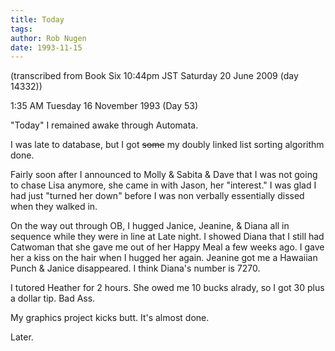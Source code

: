 ```yaml
---
title: Today
tags: 
author: Rob Nugen
date: 1993-11-15
---
```


<!-- tags: -->
<!-- events: -->
<!-- people: Janice, Jeanine, Diana, Lisa -->
<!-- locations: Univeristy of Houston -->
<p class="note">(transcribed from Book Six 10:44pm JST Saturday 20 June 2009 (day 14332))</p>

<p class="date">1:35 AM Tuesday 16 November 1993 (Day 53)</p>

<p>&quot;Today&quot; I remained awake through Automata.</p>

<p>I was late to database, but I got <del>some</del> my doubly linked list sorting algorithm
done.</p>

<p>Fairly soon after I announced to Molly &amp; Sabita &amp; Dave that I was not going to chase
Lisa anymore, she came in with Jason, her &quot;interest.&quot;  I was glad I had just &quot;turned
her down&quot; before I was non verbally essentially dissed when they walked in.</p>

<p>On the way out through OB, I hugged Janice, Jeanine, &amp; Diana all in sequence while they were
in line at Late night.  I showed Diana that I still had Catwoman that she gave me out of her Happy
Meal a few weeks ago.  I gave her a kiss on the hair when I hugged her again.  Jeanine got me a
Hawaiian Punch &amp; Janice disappeared. I think Diana's number is 7270.</p>

<p>I tutored Heather for 2 hours.  She owed me 10 bucks alrady, so I got 30 plus a dollar tip.  Bad
Ass.</p>

<p>My graphics project kicks butt.  It's almost done.</p>

<p>Later.</p>
